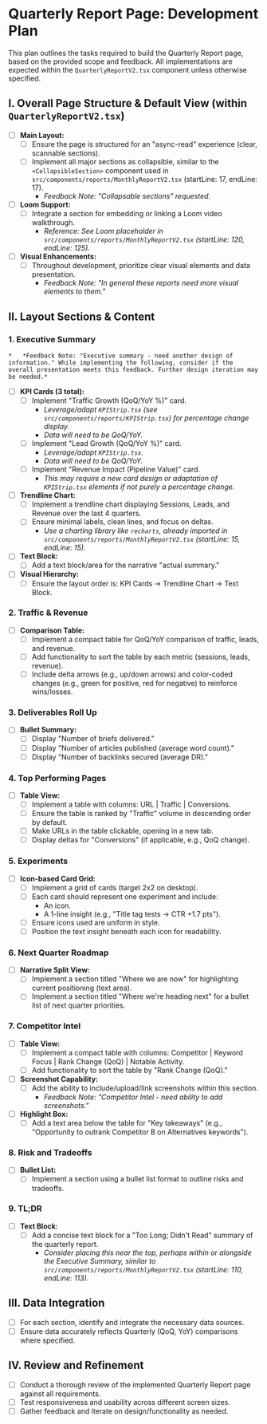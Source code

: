 # Quarterly Report Page: Development Plan

This plan outlines the tasks required to build the Quarterly Report page, based on the provided scope and feedback. All implementations are expected within the `QuarterlyReportV2.tsx` component unless otherwise specified.

## I. Overall Page Structure & Default View (within `QuarterlyReportV2.tsx`)

-   [ ] **Main Layout:**
    -   [ ] Ensure the page is structured for an "async-read" experience (clear, scannable sections).
    -   [ ] Implement all major sections as collapsible, similar to the `<CollapsibleSection>` component used in `src/components/reports/MonthlyReportV2.tsx` (startLine: 17, endLine: 17).
        *   *Feedback Note: "Collapsable sections" requested.*
-   [ ] **Loom Support:**
    -   [ ] Integrate a section for embedding or linking a Loom video walkthrough.
        *   *Reference: See Loom placeholder in `src/components/reports/MonthlyReportV2.tsx` (startLine: 120, endLine: 125).*
-   [ ] **Visual Enhancements:**
    -   [ ] Throughout development, prioritize clear visual elements and data presentation.
        *   *Feedback Note: "In general these reports need more visual elements to them."*

## II. Layout Sections & Content

### 1. Executive Summary
    *   *Feedback Note: "Executive summary - need another design of information." While implementing the following, consider if the overall presentation meets this feedback. Further design iteration may be needed.*
-   [ ] **KPI Cards (3 total):**
    -   [ ] Implement "Traffic Growth (QoQ/YoY %)" card.
        *   *Leverage/adapt `KPIStrip.tsx` (see `src/components/reports/KPIStrip.tsx`) for percentage change display.*
        *   *Data will need to be QoQ/YoY.*
    -   [ ] Implement "Lead Growth (QoQ/YoY %)" card.
        *   *Leverage/adapt `KPIStrip.tsx`.*
        *   *Data will need to be QoQ/YoY.*
    -   [ ] Implement "Revenue Impact (Pipeline Value)" card.
        *   *This may require a new card design or adaptation of `KPIStrip.tsx` elements if not purely a percentage change.*
-   [ ] **Trendline Chart:**
    -   [ ] Implement a trendline chart displaying Sessions, Leads, and Revenue over the last 4 quarters.
    -   [ ] Ensure minimal labels, clean lines, and focus on deltas.
        *   *Use a charting library like `recharts`, already imported in `src/components/reports/MonthlyReportV2.tsx` (startLine: 15, endLine: 15).*
-   [ ] **Text Block:**
    -   [ ] Add a text block/area for the narrative "actual summary."
-   [ ] **Visual Hierarchy:**
    -   [ ] Ensure the layout order is: KPI Cards → Trendline Chart → Text Block.

### 2. Traffic & Revenue
-   [ ] **Comparison Table:**
    -   [ ] Implement a compact table for QoQ/YoY comparison of traffic, leads, and revenue.
    -   [ ] Add functionality to sort the table by each metric (sessions, leads, revenue).
    -   [ ] Include delta arrows (e.g., up/down arrows) and color-coded changes (e.g., green for positive, red for negative) to reinforce wins/losses.

### 3. Deliverables Roll Up
-   [ ] **Bullet Summary:**
    -   [ ] Display "Number of briefs delivered."
    -   [ ] Display "Number of articles published (average word count)."
    -   [ ] Display "Number of backlinks secured (average DR)."

### 4. Top Performing Pages
-   [ ] **Table View:**
    -   [ ] Implement a table with columns: URL | Traffic | Conversions.
    -   [ ] Ensure the table is ranked by "Traffic" volume in descending order by default.
    -   [ ] Make URLs in the table clickable, opening in a new tab.
    -   [ ] Display deltas for "Conversions" (if applicable, e.g., QoQ change).

### 5. Experiments
-   [ ] **Icon-based Card Grid:**
    -   [ ] Implement a grid of cards (target 2x2 on desktop).
    -   [ ] Each card should represent one experiment and include:
        -   An icon.
        -   A 1-line insight (e.g., "Title tag tests → CTR +1.7 pts").
    -   [ ] Ensure icons used are uniform in style.
    -   [ ] Position the text insight beneath each icon for readability.

### 6. Next Quarter Roadmap
-   [ ] **Narrative Split View:**
    -   [ ] Implement a section titled "Where we are now" for highlighting current positioning (text area).
    -   [ ] Implement a section titled "Where we're heading next" for a bullet list of next quarter priorities.

### 7. Competitor Intel
-   [ ] **Table View:**
    -   [ ] Implement a compact table with columns: Competitor | Keyword Focus | Rank Change (QoQ) | Notable Activity.
    -   [ ] Add functionality to sort the table by "Rank Change (QoQ)."
-   [ ] **Screenshot Capability:**
    -   [ ] Add the ability to include/upload/link screenshots within this section.
        *   *Feedback Note: "Competitor Intel - need ability to add screenshots."*
-   [ ] **Highlight Box:**
    -   [ ] Add a text area below the table for "Key takeaways" (e.g., "Opportunity to outrank Competitor B on Alternatives keywords").

### 8. Risk and Tradeoffs
-   [ ] **Bullet List:**
    -   [ ] Implement a section using a bullet list format to outline risks and tradeoffs.

### 9. TL;DR
-   [ ] **Text Block:**
    -   [ ] Add a concise text block for a "Too Long; Didn't Read" summary of the quarterly report.
        *   *Consider placing this near the top, perhaps within or alongside the Executive Summary, similar to `src/components/reports/MonthlyReportV2.tsx` (startLine: 110, endLine: 113).*

## III. Data Integration
-   [ ] For each section, identify and integrate the necessary data sources.
-   [ ] Ensure data accurately reflects Quarterly (QoQ, YoY) comparisons where specified.

## IV. Review and Refinement
-   [ ] Conduct a thorough review of the implemented Quarterly Report page against all requirements.
-   [ ] Test responsiveness and usability across different screen sizes.
-   [ ] Gather feedback and iterate on design/functionality as needed. 